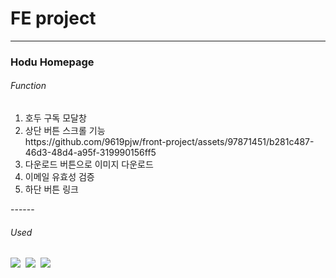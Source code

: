 # FE project
------------
### Hodu Homepage
###### Function
<ol>
    <li>호두 구독 모달창</li>
    <li>상단 버튼 스크롤 기능</li>
    https://github.com/9619pjw/front-project/assets/97871451/b281c487-46d3-48d4-a95f-319990156ff5
    <li>다운로드 버튼으로 이미지 다운로드</li>
    <li>이메일 유효성 검증</li>
    <li>하단 버튼 링크</li>
</ol>
------



###### Used
<img src="https://img.shields.io/badge/HTML-E34F26?style=for-the-badge&logo=HTML5&logoColor=white">&nbsp;
<img src="https://img.shields.io/badge/CSS-1572B6?style=for-the-badge&logo=CSS3&logoColor=white">&nbsp;
<img src="https://img.shields.io/badge/JavaScript-F7DF1E?style=for-the-badge&logo=javaScript&logoColor=white">&nbsp;

